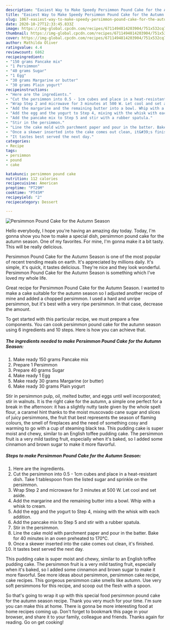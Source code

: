 ```yaml
---
description: "Easiest Way to Make Speedy Persimmon Pound Cake for the Autumn Season"
title: "Easiest Way to Make Speedy Persimmon Pound Cake for the Autumn Season"
slug: 1067-easiest-way-to-make-speedy-persimmon-pound-cake-for-the-autumn-season
date: 2020-10-27T12:33:45.833Z
image: https://img-global.cpcdn.com/recipes/6711494814203904/751x532cq70/persimmon-pound-cake-for-the-autumn-season-recipe-main-photo.jpg
thumbnail: https://img-global.cpcdn.com/recipes/6711494814203904/751x532cq70/persimmon-pound-cake-for-the-autumn-season-recipe-main-photo.jpg
cover: https://img-global.cpcdn.com/recipes/6711494814203904/751x532cq70/persimmon-pound-cake-for-the-autumn-season-recipe-main-photo.jpg
author: Mathilda Oliver
ratingvalue: 4.4
reviewcount: 6862
recipeingredient:
- "150 grams Pancake mix"
- "1 Persimmon"
- "40 grams Sugar"
- "1 Egg"
- "30 grams Margarine or butter"
- "30 grams Plain yogurt"
recipeinstructions:
- "Here are the ingredients."
- "Cut the persimmon into 0.5 - 1cm cubes and place in a heat-resistant dish. Take 1 tablespoon from the listed sugar and sprinkle on the persimmon."
- "Wrap Step 2 and microwave for 3 minutes at 500 W. Let cool and set aside."
- "Add the margarine and the remaining butter into a bowl. Whip with a whisk to cream."
- "Add the egg and the yogurt to Step 4, mixing with the whisk with each addition."
- "Add the pancake mix to Step 5 and stir with a rubber spatula."
- "Stir in the persimmon."
- "Line the cake mold with parchment paper and pour in the batter. Bake for 40 minutes in an oven preheated to 170°C."
- "Once a skewer inserted into the cake comes out clean, it&#39;s finished."
- "It tastes best served the next day."
categories:
- Recipe
tags:
- persimmon
- pound
- cake

katakunci: persimmon pound cake 
nutrition: 112 calories
recipecuisine: American
preptime: "PT29M"
cooktime: "PT45M"
recipeyield: "2"
recipecategory: Dessert

---
```



![Persimmon Pound Cake for the Autumn Season](https://img-global.cpcdn.com/recipes/6711494814203904/751x532cq70/persimmon-pound-cake-for-the-autumn-season-recipe-main-photo.jpg)

Hello everybody, I hope you're having an amazing day today. Today, I'm gonna show you how to make a special dish, persimmon pound cake for the autumn season. One of my favorites. For mine, I'm gonna make it a bit tasty. This will be really delicious.

Persimmon Pound Cake for the Autumn Season is one of the most popular of recent trending meals on earth. It's appreciated by millions daily. It's simple, it's quick, it tastes delicious. They're nice and they look wonderful. Persimmon Pound Cake for the Autumn Season is something which I've loved my whole life.

Great recipe for Persimmon Pound Cake for the Autumn Season. I wanted to make a cake suitable for the autumn season so I adjusted another recipe of mine and added a chopped persimmon. I used a hard and unripe persimmon, but it&#39;s best with a very ripe persimmon. In that case, decrease the amount.


To get started with this particular recipe, we must prepare a few components. You can cook persimmon pound cake for the autumn season using 6 ingredients and 10 steps. Here is how you can achieve that.

<!--inarticleads1-->

##### The ingredients needed to make Persimmon Pound Cake for the Autumn Season:

1. Make ready 150 grams Pancake mix
1. Prepare 1 Persimmon
1. Prepare 40 grams Sugar
1. Make ready 1 Egg
1. Make ready 30 grams Margarine (or butter)
1. Make ready 30 grams Plain yogurt


Stir in persimmon pulp, oil, melted butter, and eggs until well incorporated; stir in walnuts. It is the right cake for the autumn, a simple one perfect for a break in the afternoon: it has a slightly nutty taste given by the whole spelt flour, a caramel hint thanks to the moist muscovado cane sugar and slices of juicy persimmons, the fruit that best represents the season of flaming colours, the smell of fireplaces and the need of something cosy and warming to go with a cup of steaming black tea. This pudding cake is super moist and chewy, similar to an English toffee pudding cake. The persimmon fruit is a very mild tasting fruit, especially when it&#39;s baked, so I added some cinnamon and brown sugar to make it more flavorful. 

<!--inarticleads2-->

##### Steps to make Persimmon Pound Cake for the Autumn Season:

1. Here are the ingredients.
1. Cut the persimmon into 0.5 - 1cm cubes and place in a heat-resistant dish. Take 1 tablespoon from the listed sugar and sprinkle on the persimmon.
1. Wrap Step 2 and microwave for 3 minutes at 500 W. Let cool and set aside.
1. Add the margarine and the remaining butter into a bowl. Whip with a whisk to cream.
1. Add the egg and the yogurt to Step 4, mixing with the whisk with each addition.
1. Add the pancake mix to Step 5 and stir with a rubber spatula.
1. Stir in the persimmon.
1. Line the cake mold with parchment paper and pour in the batter. Bake for 40 minutes in an oven preheated to 170°C.
1. Once a skewer inserted into the cake comes out clean, it&#39;s finished.
1. It tastes best served the next day.


This pudding cake is super moist and chewy, similar to an English toffee pudding cake. The persimmon fruit is a very mild tasting fruit, especially when it&#39;s baked, so I added some cinnamon and brown sugar to make it more flavorful. See more ideas about persimmon, persimmon cake recipe, cake recipes. This gorgeous persimmon cake smells like autumn. Use very soft persimmons for this recipe, and scoop out the flesh with a spoon. 

So that's going to wrap it up with this special food persimmon pound cake for the autumn season recipe. Thank you very much for your time. I'm sure you can make this at home. There is gonna be more interesting food at home recipes coming up. Don't forget to bookmark this page in your browser, and share it to your family, colleague and friends. Thanks again for reading. Go on get cooking!
